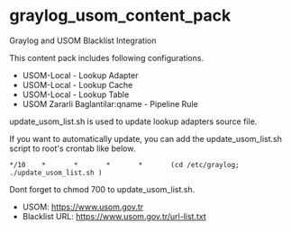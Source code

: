 # graylog_usom_content_pack

Graylog and USOM Blacklist Integration

This content pack includes following configurations.

* USOM-Local - Lookup Adapter
* USOM-Local - Lookup Cache
* USOM-Local - Lookup Table
* USOM Zararli Baglantilar:qname - Pipeline Rule


update_usom_list.sh is used to update lookup adapters source file.

If you want to automatically update, you can add the update_usom_list.sh script to root's crontab like below.

`*/10    *       *       *       *       (cd /etc/graylog; ./update_usom_list.sh )`

Dont forget to chmod 700 to update_usom_list.sh.

* USOM: https://www.usom.gov.tr
* Blacklist URL: https://www.usom.gov.tr/url-list.txt
